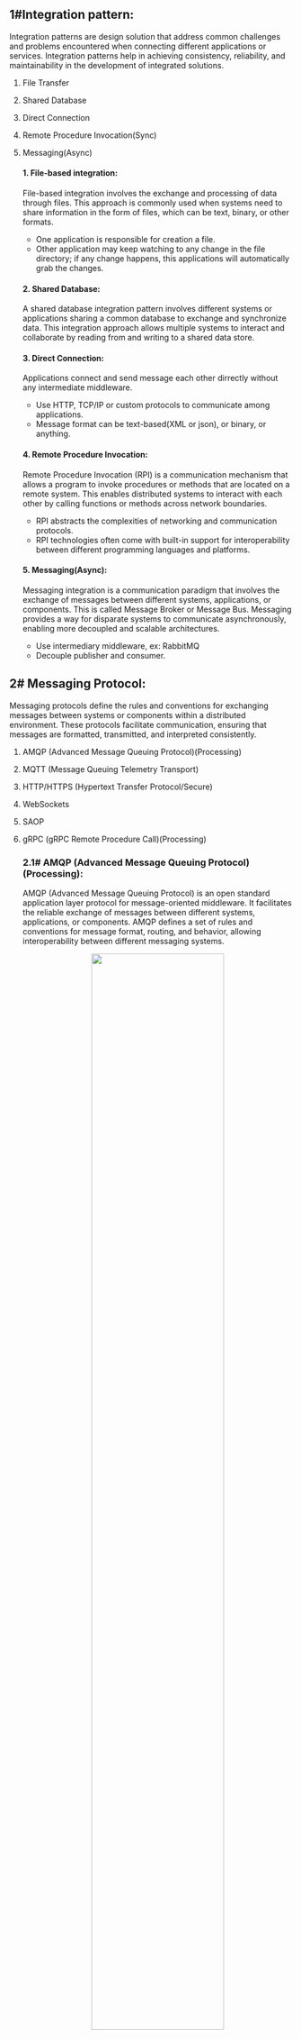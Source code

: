 ## 1#Integration pattern:
Integration patterns are design solution that address common challenges and problems encountered when connecting different applications or services. Integration patterns help in achieving consistency, reliability, and maintainability in the development of integrated solutions.
1. File Transfer
2. Shared Database
3. Direct Connection
4. Remote Procedure Invocation(Sync)
5. Messaging(Async)

    #### 1.  File-based integration:
    File-based integration involves the exchange and processing of data through files. This approach is commonly used when systems need to share information in the form of files, which can be text, binary, or other formats.
    - One application is responsible for creation a file.
    - Other application may keep watching to any change in the file directory; if any change happens, this applications will automatically grab the changes.

    #### 2. Shared Database:
    A shared database integration pattern involves different systems or applications sharing a common database to exchange and synchronize data. This integration approach allows multiple systems to interact and collaborate by reading from and writing to a shared data store.
    #### 3. Direct Connection:
    Applications connect and send message each other dirrectly without any intermediate middleware.
    - Use HTTP, TCP/IP or custom protocols to communicate among applications.
    - Message format can be text-based(XML or json), or binary, or anything.
    #### 4. Remote Procedure Invocation:
    Remote Procedure Invocation (RPI) is a communication mechanism that allows a program to invoke procedures or methods that are located on a remote system. This enables distributed systems to interact with each other by calling functions or methods across network boundaries.
    - RPI abstracts the complexities of networking and communication protocols.
    - RPI technologies often come with built-in support for interoperability between different programming languages and platforms.
    #### 5. Messaging(Async):
    Messaging integration is a communication paradigm that involves the exchange of messages between different systems, applications, or components. This is called Message Broker or Message Bus. Messaging provides a way for disparate systems to communicate asynchronously, enabling more decoupled and scalable architectures.
    - Use intermediary middleware, ex: RabbitMQ
    - Decouple publisher and consumer.


## 2# Messaging Protocol:
Messaging protocols define the rules and conventions for exchanging messages between systems or components within a distributed environment. These protocols facilitate communication, ensuring that messages are formatted, transmitted, and interpreted consistently.
1. AMQP (Advanced Message Queuing Protocol)(Processing)
2. MQTT (Message Queuing Telemetry Transport)
3. HTTP/HTTPS (Hypertext Transfer Protocol/Secure)
4. WebSockets
5. SAOP
6. gRPC (gRPC Remote Procedure Call)(Processing)

    ### 2.1# AMQP (Advanced Message Queuing Protocol)(Processing):
    AMQP (Advanced Message Queuing Protocol) is an open standard application layer protocol for message-oriented middleware. It facilitates the reliable exchange of messages between different systems, applications, or components. AMQP defines a set of rules and conventions for message format, routing, and behavior, allowing interoperability between different messaging systems.

    <p align="center"><img width="70%" src="./images/AMQP.png" /></p>

    - **Use-Case:** AMQP is primarily used for message queuing and communication between distributed systems.
    - **Message Broker:** A central component in AMQP is the message broker, which acts as an intermediary responsible for receiving, routing, and delivering messages between producers and consumers.
    - **Message Queue:** Messages in AMQP are often placed in message queues within the broker. Queues store and manage messages, ensuring their orderly delivery to consumers.
    - **Exchanges:** Exchanges in AMQP define the routing logic for messages. Producers send messages to exchanges, which then route them to the appropriate queues based on routing keys and rules.
    - **Channels:** AMQP communication occurs over channels, which are lightweight, virtual connections within a physical connection. `Multiple channels can be created over a single connection`.
    - **Pub/Sub Pattern:** AMQP supports the publish-subscribe messaging pattern, where messages are sent to an exchange and then delivered to multiple queues (subscribers) based on routing rules.
    - **Reliability:** AMQP introduces the concept of message queues, where messages are stored until they are consumed by the intended recipient. This ensures reliable message delivery and supports asynchronous communication.
    - **Message Persistence:** Messages in AMQP can be marked as persistent, meaning they are stored on disk, ensuring message durability even if the message broker restarts.

        #### 2.1.1# Elements of Messaging System:
        1. **Message:** The data to be exchanged between the systems. Every message has two parts, `routing information` and `actual data(payload)`.
           1. `Routing Information:` Metadata that helps the message broker determine where the message should go and how it should be handled.
           2. `Actual Data (Payload):` The content of the message, i.e., the data that the sender wants to transmit to the receiver. RabbitMQ treats all message payloads as byte arrays. Get byte array:`Encoding.UTF8.GetBytes(jsonObject)` and convert to byte array to actual object:`var body = eventArg.Body.ToArray(); var message = Encoding.UTF8.GetString(body);`
        2. **Producer/Publisher:** Creates the message and sends them to Message Broker.
        3. **Consumer/Receiver:** Get or receive the message from the message-broker and process them.
        4. **Message Queue:** Contains a list of messages and every queue has a `unique name`.
        5. **Message Broker:** It is the indermidiary middleware between publisher and consumer.
        6. **Router/Exchange:** It is a routing mechanism that determines how message are `distributed to queues and consumers`.
        7. **Connection:** Real TCP(Transmission Control Protocol enables application programs and computing devices to `exchange messages over a network`) connection with either `Publisher or Consumer` with message broker.
        8. **Channel:** It is a virtual conections in real `TCP connections`. Message are transmited over the channels. So, there is atleast one channel either `Producer or Consumer` with `message broker`.
        9.  **Binding:** Define the relationship between `exchange and queue and may contain arguments - routing-key or header` to filter the messages to be sent to the bounded queue.

        #### 2.1.2# Attributes of a Message:
        10. **Routing Key:** Information used by RabbitMQ to route the message to the appropriate destination.`routing_key: "important.events"`
        11. **Headers:** The headers property contains additional metadata or key-value pairs that provide contextual information about the message.`headers: { "content-type": "application/json", "version": "1.0" }`
        12. **Payloads:** Actual message data.
        13. **Publishing Timestapm:** The `timestamp` property indicates the time when the message was created or sent.
        14. **Expiration:** The `expiration` property specifies the time until which the message is considered valid or relevant.`expiration: 60000 # valid for 60s`.
        15. **Delivery Mode:** The `delivery_mode` property indicates whether the message should be `persisted (2)` or `not (1)`. `delivery_mode: 2  # Message is persistent`.
        16. **Priority:** The `priority` property indicates the importance or `priority` level of the message within `0-255`.`priority: 5`.
        17. **Message Id:** The `message_id` property represents a unique identifier assigned to each message. It helps in tracking and correlating messages.
        18. **Correlation Id:** The `correlation_id` property is used to associate related messages. It is often employed in scenarios where multiple messages are part of the same transaction or process. Generally used in `gRPC` for matching `request and response`.
        19. **Reply To:** The `reply_to property` specifies the destination or queue to which a reply or response to the message should be sent.`reply_to: "response_queue"`.
        20. **Ackmowledgement:** The acknowledgment `(ack)` property is used to determine whether the message requires acknowledgment from the consumer upon successful processing.`ack: true`.

        #### 2.1.3# Attributes of a Queue:
        21. **Name:** A unique identifier for the queue within the RabbitMQ broker, max 256 charecters.
        22. **Durable:** Specifies whether the queue and its messages should survive broker restarts.`durable: true`
        23. **Auto Delete:** Specifies whether the queue should be deleted when there are no consumers connected.`autoDelete: false`
        24. **Exclusive:** Indicates whether the queue is exclusive to one connection and will be deleted when that connection closes.`exclusive: false`
        25. **Max Length:** Specifies the maximum number of `awaiting messages` allowed in the queue.`"x-max-length": 100`
        26. **Max Priority:** Specifies the maximum priority level for messages in the queue.`"x-max-priority": 10`
        27. **Message TTL:** Specifies the maximum time a message can stay in the queue before being discarded.`"x-message-ttl": 60000`
        28. **Dead-letter Exchange:** Specifies the exchange to which messages should be `automatically sent` when they are rejected or expired.`"x-dead-letter-exchange": "deadLetterExchange"`
        29. **Binding Configuration:** A queue must be bound to an exchange, in order to receive message from exchange.
        30. **Queue Mode:** Specifies the queue mode, such as "lazy" for a lazy queue that stores messages on disk.`"x-queue-mode": "lazy"`
        31. **Arguments:** Additional configuration arguments for the queue, such as message `TTL or maximum length`. `{ "x-max-length": 100 }`

        #### 2.1.4# Exchange:
        32. **Name:** Unique name of the exchange.
        33. **Type:** The common types:
            - **`Direct Exchange:`** Messages are routed to queues based on an exact match between the routing key specified by the producer and the routing key specified in the binding.
            - **`Fanout Exchange:`** Messages are broadcast to `all queues` bound to the `exchange`, regardless of `routing keys`. ``
            - **`Topic Exchange:`**  Messages are routed to queues based on `wildcard patterns` in the routing key.
                - `*`: Matches exactly one word. `"*.image"` will match `"convert.image"` but not `"convert.bitmap.image"` or `"image.jpg"`
                - `#`: Matches zero or more words. `image.#` will match `image.jpg` and `image.bitmap.32bit` but not `convert.image`
            - **`Header Exchange:`**  Messages are routed based on `header` attributes rather than routing keys. `{"x-match": "all"}`
        34. **Durable:** Indicates whether the exchange should survive broker restarts.`durable: true`
        35. **Auto-Delete:** Specifies whether the exchange should be automatically deleted when there is no bounded queue left.`autoDelete: false`
        36. **Internal Exchange:** Indicates whether the exchange can be used only for receiving message from other exchange and cannot be published to directly.`internal: false`.
        37. **Alternate Exchange:** Specifies an exchange to which messages will be sent if they cannot be routed to any queues in the current exchange. `"alternate-exchange", "alternateExchange"`.
        38. **Arguments:** Additional configuration arguments for the exchange, which can be used for specific behaviors or policies.`arguments: { "x-custom-argument", "value" }`.
        39. **Exchange Mode:** Specifies the exchange mode, such as "lazy" for a lazy exchange that stores messages on disk.`"x-exchange-mode", "lazy"`
        40. **Exchange Binding:** Exchange binding is the process of connecting `one exchange to another`. This is achieved by specifying the source exchange, the destination exchange, and the routing key or pattern that determines how messages should be routed from the source to the destination.
            - Exchange to Exchange binding is useful in scenarios where you want to aggregate messages from multiple sources before routing them to queues or other exchanges based on certain criteria.
            ```c#
            channel.ExchangeDeclare(exchange: "sourceExchange", type: ExchangeType.Direct);
            channel.ExchangeDeclare(exchange: "destinationExchange", type: ExchangeType.Direct);
            channel.ExchangeBind(destination: "destinationExchange", source: "sourceExchange", routingKey: "exampleRoutingKey");
            ```